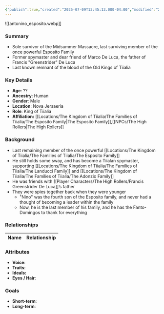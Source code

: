 ```yaml
---
{"publish":true,"created":"2025-07-09T13:45:13.000-04:00","modified":"2025-07-09T13:46:48.000-04:00","cssclasses":""}
---
```



![[antonino_esposito.webp]]
### Summary
- Sole survivor of the Midsummer Massacre, last surviving member of the once powerful Esposito Family
- Former spymaster and dear friend of Marco De Luca, the father of Francis "Greenstrider" De Luca
- Last known remnant of the blood of the Old Kings of Tiialia

### Key Details
- **Age**: ??
- **Ancestry**: Human
- **Gender**: Male
- **Location**: Nova Jersaeria
- **Role**: King of Tiialia
- **Affiliation:** [[Locations/The Kingdom of Tiialia/The Families of Tiialia/The Esposito Family\|The Esposito Family]],[[NPCs/The High Rollers\|The High Rollers]]

### Background
- Last remaining member of the once powerful [[Locations/The Kingdom of Tiialia/The Families of Tiialia/The Esposito Family]]
- He still holds some sway, and has become a Tiialan spymaster, supporting [[Locations/The Kingdom of Tiialia/The Families of Tiialia/The Landucci Family]] and [[Locations/The Kingdom of Tiialia/The Families of Tiialia/The Adonzio Family]]
- He was friends with [[Player Characters/The High Rollers/Francis Greenstrider De Luca]]’s father
- They were spies together back when they were younger
	- "Nino" was the fourth son of the Esposito family, and never had a thought of becoming a leader within the family
	- Now, he is the last member of his family, and he has the Fanto-Domingos to thank for everything

### Relationships

| Name  | Relationship |
| ----- | ------------ |

### Attributes
- **Voice**:
- **Traits**:  
- **Ideals:**
- **Eyes / Hair**:  

### Goals
- **Short-term**:  
- **Long-term**:  
